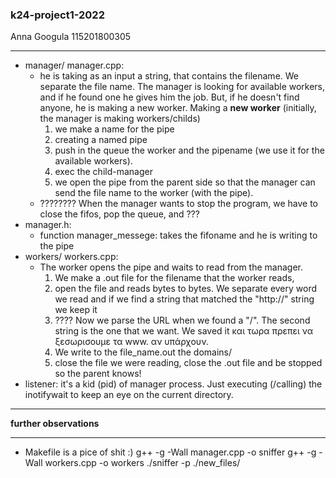 ### k24-project1-2022
Anna Googula 115201800305

------------------
* manager/ manager.cpp: 
    - he is taking as an input a string, that contains the filename. We separate the file name.
    The manager is looking for available workers, and if he found one he gives him the job. But, if he doesn't find anyone, he is making a new worker.
    Making a __new worker__ (initially, the manager is making workers/childs) 
        1) we make a name for the pipe
        2) creating a named pipe
        3) push in the queue the worker and the pipename (we use it for the available workers).
        4) exec the child-manager
        5) we open the pipe from the parent side so that the manager can send the file name to the worker (with the pipe).
    - ???????? When the manager wants to stop the program, we have to close the fifos, pop the queue, and ???
* manager.h: 
    - function manager_messege: takes the fifoname and he is writing to the pipe
* workers/ workers.cpp:
    - The worker opens the pipe and waits to read from the manager.
        1) We make a .out file for the filename that the worker reads,
        2) open the file and reads bytes to bytes. We separate every word we read and if we find a string that matched the "http://" string we keep it
        3) ???? Now we parse the URL when we found a "/". The second string is the one that we want. We saved it και τωρα πρεπει να ξεσωρισουμε τα www. αν υπάρχουν.
        4) We write to the file_name.out the domains/
        5) close the file we were reading, close the .out file and 
        be stopped so the parent knows! 
* listener: it's a kid (pid) of manager process. Just executing (/calling) the inotifywait to keep an eye on the current directory. 
-------------------------------------------------
__further observations__


-----------------
* Makefile is a pice of shit :)
g++ -g -Wall manager.cpp -o sniffer 
g++ -g -Wall workers.cpp -o workers 
./sniffer -p ./new_files/